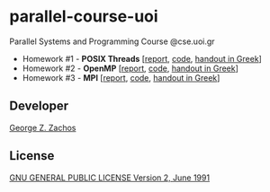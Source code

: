# parallel-course-uoi
Parallel Systems and Programming Course @cse.uoi.gr

 - Homework #1 - __POSIX Threads__  [[report](./doc/hw1/report-set1.pdf), [code](./hw1/), [handout in Greek](./hw1/hw1.pdf)]
 - Homework #2 - __OpenMP__  [[report](./doc/hw2/report-set2.pdf), [code](./hw2/), [handout in Greek](./hw2/hw2.pdf)]
 - Homework #3 - __MPI__  [[report](./doc/hw3/report-set3.pdf), [code](./hw3/), [handout in Greek](./hw3/hw3.pdf)]

 
## Developer
[George Z. Zachos](https://gzachos.com)

 
## License
[GNU GENERAL PUBLIC LICENSE Version 2, June 1991](LICENSE)
